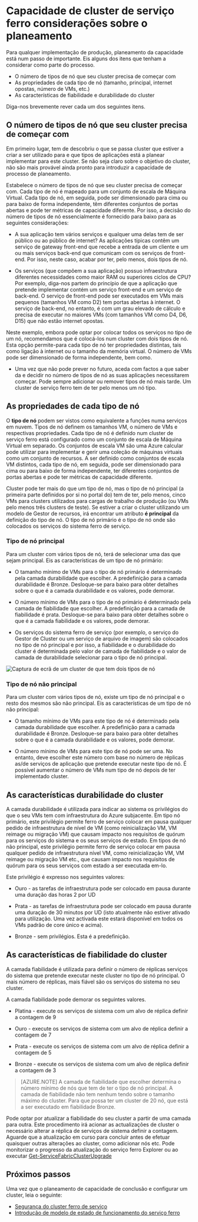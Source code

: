 <properties
   pageTitle="Planear a capacidade de cluster de serviço ferro | Microsoft Azure"
   description="Capacidade de cluster de serviço ferro considerações sobre o planeamento. Camadas de Nodetypes, durabilidade e fiabilidade"
   services="service-fabric"
   documentationCenter=".net"
   authors="ChackDan"
   manager="timlt"
   editor=""/>

<tags
   ms.service="service-fabric"
   ms.devlang="dotnet"
   ms.topic="article"
   ms.tgt_pltfrm="na"
   ms.workload="na"
   ms.date="09/09/2016"
   ms.author="chackdan"/>


# <a name="service-fabric-cluster-capacity-planning-considerations"></a>Capacidade de cluster de serviço ferro considerações sobre o planeamento

Para qualquer implementação de produção, planeamento da capacidade está num passo de importante. Eis alguns dos itens que tenham a considerar como parte do processo.

- O número de tipos de nó que seu cluster precisa de começar com
- As propriedades de cada tipo de nó (tamanho, principal, internet opostas, número de VMs, etc.)
- As características de fiabilidade e durabilidade do cluster

Diga-nos brevemente rever cada um dos seguintes itens.

## <a name="the-number-of-node-types-your-cluster-needs-to-start-out-with"></a>O número de tipos de nó que seu cluster precisa de começar com

Em primeiro lugar, tem de descobriu o que se passa cluster que estiver a criar a ser utilizado para e que tipos de aplicações está a planear implementar para este cluster. Se não seja claro sobre o objetivo do cluster, não são mais provável ainda pronto para introduzir a capacidade de processo de planeamento.

Estabelece o número de tipos de nó que seu cluster precisa de começar com.  Cada tipo de nó é mapeado para um conjunto de escala de Máquina Virtual. Cada tipo de nó, em seguida, pode ser dimensionado para cima ou para baixo de forma independente, têm diferentes conjuntos de portas abertas e pode ter métricas de capacidade diferente. Por isso, a decisão do número de tipos de nó essencialmente é fornecido para baixo para as seguintes considerações:

- A sua aplicação tem vários serviços e qualquer uma delas tem de ser público ou ao público de internet? As aplicações típicas contêm um serviço de gateway front-end que recebe a entrada de um cliente e um ou mais serviços back-end que comunicam com os serviços de front-end. Por isso, neste caso, acabar por ter, pelo menos, dois tipos de nó.

- Os serviços (que compõem a sua aplicação) possuo infraestrutura diferentes necessidades como maior RAM ou superiores ciclos de CPU? Por exemplo, diga-nos partem do princípio de que a aplicação que pretende implementar contém um serviço front-end e um serviço de back-end. O serviço de front-end pode ser executados em VMs mais pequenos (tamanhos VM como D2) tem portas abertas à internet.  O serviço de back-end, no entanto, é com um grau elevado de cálculo e precisa de executar no maiores VMs (com tamanhos VM como D4, D6, D15) que não estão internet opostas.

 Neste exemplo, embora pode optar por colocar todos os serviços no tipo de um nó, recomendamos que é colocá-los num cluster com dois tipos de nó.  Esta opção permite-para cada tipo de nó ter propriedades distintas, tais como ligação à internet ou o tamanho da memória virtual. O número de VMs pode ser dimensionado de forma independente, bem como.  

- Uma vez que não pode prever no futuro, aceda com factos a que saber da e decidir no número de tipos de nó as suas aplicações necessitarem começar. Pode sempre adicionar ou remover tipos de nó mais tarde. Um cluster de serviço ferro tem de ter pelo menos um nó tipo.

## <a name="the-properties-of-each-node-type"></a>As propriedades de cada tipo de nó

O **tipo de nó** podem ser vistos como equivalente a funções numa serviços em nuvem. Tipos de nó definem os tamanhos VM, o número de VMs e respectivas propriedades. Cada tipo de nó é definido num cluster de serviço ferro está configurado como um conjunto de escala de Máquina Virtual em separado. Os conjuntos de escala VM são uma Azure calcular pode utilizar para implementar e gerir uma coleção de máquinas virtuais como um conjunto de recursos. A ser definido como conjuntos de escala VM distintos, cada tipo de nó, em seguida, pode ser dimensionado para cima ou para baixo de forma independente, ter diferentes conjuntos de portas abertas e pode ter métricas de capacidade diferente.

Cluster pode ter mais do que um tipo de nó, mas o tipo de nó principal (a primeira parte definidos por si no portal do) tem de ter, pelo menos, cinco VMs para clusters utilizados para cargas de trabalho de produção (ou VMs pelo menos três clusters de teste). Se estiver a criar o cluster utilizando um modelo de Gestor de recursos, irá encontrar um atributo **é principal** da definição do tipo de nó. O tipo de nó primário é o tipo de nó onde são colocados os serviços do sistema ferro de serviço.  

### <a name="primary-node-type"></a>Tipo de nó principal
Para um cluster com vários tipos de nó, terá de selecionar uma das que sejam principal. Eis as características de um tipo de nó primário:

- O tamanho mínimo de VMs para o tipo de nó primário é determinado pela camada durabilidade que escolher. A predefinição para a camada durabilidade é Bronze. Desloque-se para baixo para obter detalhes sobre o que é a camada durabilidade e os valores, pode demorar.  

- O número mínimo de VMs para o tipo de nó primário é determinado pela camada de fiabilidade que escolher. A predefinição para a camada de fiabilidade é prata. Desloque-se para baixo para obter detalhes sobre o que é a camada fiabilidade e os valores, pode demorar.

- Os serviços do sistema ferro de serviço (por exemplo, o serviço do Gestor de Cluster ou um serviço de arquivo de imagem) são colocados no tipo de nó principal e por isso, a fiabilidade e o durabilidade do cluster é determinada pelo valor de camada de fiabilidade e o valor de camada de durabilidade selecionar para o tipo de nó principal.

![Captura de ecrã de um cluster de que tem dois tipos de nó ][SystemServices]


### <a name="non-primary-node-type"></a>Tipo de nó não principal
Para um cluster com vários tipos de nó, existe um tipo de nó principal e o resto dos mesmos são não principal. Eis as características de um tipo de nó não principal:

- O tamanho mínimo de VMs para este tipo de nó é determinado pela camada durabilidade que escolher. A predefinição para a camada durabilidade é Bronze. Desloque-se para baixo para obter detalhes sobre o que é a camada durabilidade e os valores, pode demorar.  

- O número mínimo de VMs para este tipo de nó pode ser uma. No entanto, deve escolher este número com base no número de réplicas as/de serviços de aplicação que pretende executar neste tipo de nó. É possível aumentar o número de VMs num tipo de nó depois de ter implementado cluster.


## <a name="the-durability-characteristics-of-the-cluster"></a>As características durabilidade do cluster

A camada durabilidade é utilizada para indicar ao sistema os privilégios do que o seu VMs tem com infraestrutura do Azure subjacente. Em tipo nó primário, este privilégio permite ferro de serviço colocar em pausa qualquer pedido de infraestrutura de nível de VM (como reinicialização VM, VM reimage ou migração VM) que causam impacto nos requisitos de quórum para os serviços do sistema e os seus serviços de estado. Em tipos de nó não principal, este privilégio permite ferro de serviço colocar em pausa qualquer pedido de infraestrutura nível VM, como reinicialização VM, VM reimage ou migração VM etc., que causam impacto nos requisitos de quórum para os seus serviços com estado a ser executada em-lo.

Este privilégio é expresso nos seguintes valores:

- Ouro - as tarefas de infraestrutura pode ser colocado em pausa durante uma duração das horas 2 por UD

- Prata - as tarefas de infraestrutura pode ser colocado em pausa durante uma duração de 30 minutos por UD (isto atualmente não estiver ativado para utilização. Uma vez activada este estará disponível em todos os VMs padrão de core único e acima).

- Bronze - sem privilégios. Esta é a predefinição.

## <a name="the-reliability-characteristics-of-the-cluster"></a>As características de fiabilidade do cluster

A camada fiabilidade é utilizada para definir o número de réplicas serviços do sistema que pretende executar neste cluster no tipo de nó principal. O mais número de réplicas, mais fiável são os serviços do sistema no seu cluster.  

A camada fiabilidade pode demorar os seguintes valores.

- Platina - execute os serviços de sistema com um alvo de réplica definir a contagem de 9

- Ouro - execute os serviços de sistema com um alvo de réplica definir a contagem de 7

- Prata - execute os serviços de sistema com um alvo de réplica definir a contagem de 5

- Bronze - execute os serviços de sistema com um alvo de réplica definir a contagem de 3

>[AZURE.NOTE] A camada de fiabilidade que escolher determina o número mínimo de nós que tem de ter o tipo de nó principal. A camada de fiabilidade não tem nenhum tendo sobre o tamanho máximo do cluster. Para que possa ter um cluster de 20 nó, que está a ser executado em fiabilidade Bronze.

 Pode optar por atualizar a fiabilidade do seu cluster a partir de uma camada para outra. Este procedimento irá acionar as actualizações de cluster o necessário alterar a réplica de serviços de sistema definir a contagem. Aguarde que a atualização em curso para concluir antes de efetuar quaisquer outras alterações ao cluster, como adicionar nós etc.  Pode monitorizar o progresso da atualização do serviço ferro Explorer ou ao executar [Get-ServiceFabricClusterUpgrade](https://msdn.microsoft.com/library/mt126012.aspx)

<!--Every topic should have next steps and links to the next logical set of content to keep the customer engaged-->
## <a name="next-steps"></a>Próximos passos

Uma vez que o planeamento de capacidade de conclusão e configurar um cluster, leia o seguinte:
- [Segurança do cluster ferro de serviço](service-fabric-cluster-security.md)
- [Introdução de modelo de estado de funcionamento do serviço ferro](service-fabric-health-introduction.md)

<!--Image references-->
[SystemServices]: ./media/service-fabric-cluster-capacity/SystemServices.png
